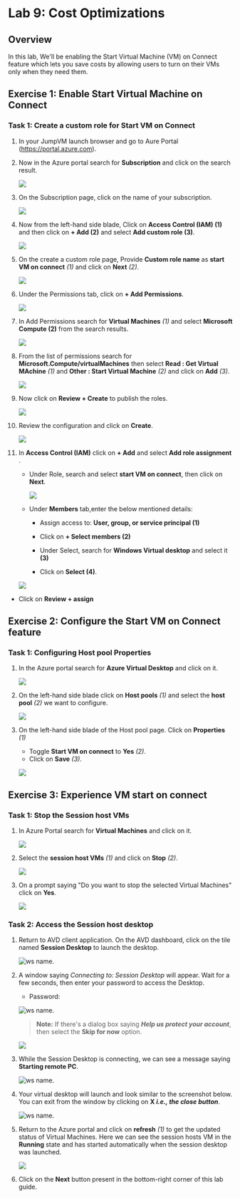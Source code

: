 # Lab 9: Cost Optimizations

## **Overview**

In this lab, We'll be enabling the Start Virtual Machine (VM) on Connect feature which lets you save costs by allowing users to turn on their VMs only when they need them.

## Exercise 1: Enable Start Virtual Machine on Connect

### Task 1: Create a custom role for Start VM on Connect

1. In your JumpVM launch browser and go to Aure Portal (https://portal.azure.com).

1. Now in the Azure portal search for **Subscription** and click on the search result.

   ![](media/subscription-select-01.png)

1. On the Subscription page, click on the name of your subscription.

   ![](media/avdv220.png)
  
1. Now from the left-hand side blade, Click on **Access Control (IAM) (1)** and then click on **+ Add (2)** and select **Add custom role (3)**.

   ![](media/avdv221.png)

1. On the create a custom role page, Provide **Custom role name** as **start VM on connect** *(1)* and click on **Next** *(2)*.

   ![](media/2avd16.png)

1. Under the Permissions tab, click on **+ Add Permissions**.

   ![](media/avdv223.png)

1. In Add Permissions search for **Virtual Machines** *(1)* and select **Microsoft Compute (2)** from the search results.

   ![](media/avdv224.png)

1. From the list of permissions search for **Microsoft.Compute/virtualMachines** then select **Read : Get Virtual MAchine** *(1)* and **Other : Start Virtual Machine** *(2)* and click on **Add** *(3)*.

   ![](media/avdv225.png)
  
1. Now click on **Review + Create** to publish the roles.

   ![](media/avdv226.png)
  
1. Review the configuration and click on **Create**.

   ![](media/2avd110.png)

1. In **Access Control (IAM)** click on **+ Add**  and select **Add role assignment** .
  
   - Under Role, search and select **start VM on connect**, then click on **Next**.

     ![](media/startvm-v2.png)
     
   - Under **Members** tab,enter the below mentioned details:

      - Assign access to: 	**User, group, or service principal (1)**
  
      - Click on **+ Select members (2)**
     
      - Under Select, search for **Windows Virtual desktop** and select it **(3)**
      
      - Click on **Select (4)**.

    ![](media/roleass-v2.png)
    
  - Click on **Review + assign**

## Exercise 2: Configure the Start VM on Connect feature

### Task 1: Configuring Host pool Properties

1. In the Azure portal search for **Azure Virtual Desktop** and click on it.

   ![](media/avdv229.png)
  
1. On the left-hand side blade click on **Host pools** *(1)* and select the **host pool** *(2)* we want to configure.

   ![](media/2avd112.png)
  
1. On the left-hand side blade of the Host pool page. Click on **Properties** *(1)*
  
   - Toggle **Start VM on connect** to **Yes** *(2)*.
   - Click on **Save** *(3)*.

   ![](media/2avd114.png)

## Exercise 3: Experience VM start on connect

### Task 1: Stop the Session host VMs

1. In Azure Portal search for **Virtual Machines** and click on it.

   ![](media/avdv232.png)

1. Select the **session host VMs** *(1)* and click on **Stop** *(2)*.

   ![](media/2avd115.png)
  
1. On a prompt saying "Do you want to stop the selected Virtual Machines" click on **Yes**.

   ![](media/2avd116.png)
  
### Task 2: Access the Session host desktop

1. Return to AVD client application. On the AVD dashboard, click on the tile named **Session Desktop** to launch the desktop.

   ![ws name.](media/session%20desktop-v2.png)
   
1. A window saying *Connecting to: Session Desktop* will appear. Wait for a few seconds, then enter your password to access the Desktop.

   - Password: **<inject key="AzureAdUserPassword" />**
   
   ![ws name.](media/ch14.png)
   
   >**Note:** If there's a dialog box saying ***Help us protect your account***, then select the **Skip for now** option.
   
   ![](media/login.png)

1. While the Session Desktop is connecting, we can see a message saying **Starting remote PC**.

   ![ws name.](media/avdv235.png)

1. Your virtual desktop will launch and look similar to the screenshot below. You can exit from the window by clicking on **X *i.e., the close button***. 
        
   ![ws name.](media/ex4t2s5.png)   
     
1. Return to the Azure portal and click on **refresh** *(1)* to get the updated status of Virtual Machines. Here we can see the session hosts VM in the **Running** state and has started automatically when the session desktop was launched.

   ![](media/2avd117.png)
   

1. Click on the **Next** button present in the bottom-right corner of this lab guide.
